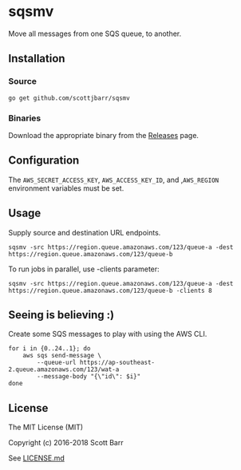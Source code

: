 # sqsmv

Move all messages from one SQS queue, to another.


## Installation

### Source

    go get github.com/scottjbarr/sqsmv


### Binaries

Download the appropriate binary from the
[Releases](https://github.com/scottjbarr/sqsmv/releases) page.


## Configuration

The `AWS_SECRET_ACCESS_KEY`, `AWS_ACCESS_KEY_ID`, and ,`AWS_REGION`
environment variables must be set.


## Usage

Supply source and destination URL endpoints.

    sqsmv -src https://region.queue.amazonaws.com/123/queue-a -dest https://region.queue.amazonaws.com/123/queue-b

To run jobs in parallel, use -clients parameter:

    sqsmv -src https://region.queue.amazonaws.com/123/queue-a -dest https://region.queue.amazonaws.com/123/queue-b -clients 8

## Seeing is believing :)

Create some SQS messages to play with using the AWS CLI.

    for i in {0..24..1}; do
        aws sqs send-message \
            --queue-url https://ap-southeast-2.queue.amazonaws.com/123/wat-a
            --message-body "{\"id\": $i}"
    done


## License

The MIT License (MIT)

Copyright (c) 2016-2018 Scott Barr

See [LICENSE.md](LICENSE.md)
